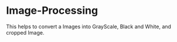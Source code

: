 # Image-Processing
This helps to convert a Images into GrayScale, Black and White, and cropped Image.
